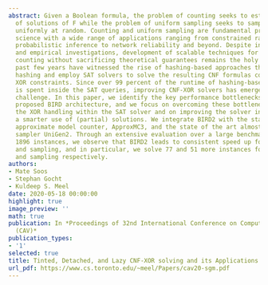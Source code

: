 ```yaml
---
abstract: Given a Boolean formula, the problem of counting seeks to estimate the number
  of solutions of F while the problem of uniform sampling seeks to sample solutions
  uniformly at random. Counting and uniform sampling are fundamental problems in computer
  science with a wide range of applications ranging from constrained random simulation,
  probabilistic inference to network reliability and beyond. Despite intense theoretical
  and empirical investigations, development of scalable techniques for sampling and
  counting without sacrificing theoretical guarantees remains the holy grail. The
  past few years have witnessed the rise of hashing-based approaches that use XOR-based
  hashing and employ SAT solvers to solve the resulting CNF formulas conjuncted with
  XOR constraints. Since over 99 percent of the runtime of hashing-based techniques
  is spent inside the SAT queries, improving CNF-XOR solvers has emerged as a key
  challenge. In this paper, we identify the key performance bottlenecks in the recently
  proposed BIRD architecture, and we focus on overcoming these bottlenecks by accelerating
  the XOR handling within the SAT solver and on improving the solver integration through
  a smarter use of (partial) solutions. We integrate BIRD2 with the state of the art
  approximate model counter, ApproxMC3, and the state of the art almost-uniform model
  sampler UniGen2. Through an extensive evaluation over a large benchmark set of over
  1896 instances, we observe that BIRD2 leads to consistent speed up for both counting
  and sampling, and in particular, we solve 77 and 51 more instances for counting
  and sampling respectively.
authors:
- Mate Soos
- Stephan Gocht
- Kuldeep S. Meel
date: 2020-05-18 00:00:00
highlight: true
image_preview: ''
math: true
publication: In *Proceedings of 32nd International Conference on Computer-Aided Verification
  (CAV)*
publication_types:
- '1'
selected: true
title: Tinted, Detached, and Lazy CNF-XOR solving and its Applications to Counting and Sampling
url_pdf: https://www.cs.toronto.edu/~meel/Papers/cav20-sgm.pdf
---
```


